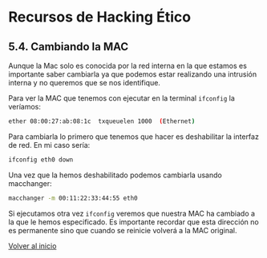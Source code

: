 # Recursos de Hacking Ético

## 5.4. Cambiando la MAC

Aunque la Mac solo es conocida por la red interna en la que estamos es importante saber cambiarla ya que podemos estar realizando una intrusión interna y no queremos que se nos identifique.

Para ver la MAC que tenemos con ejecutar en la terminal `ifconfig` la veríamos:

```sh
ether 08:00:27:ab:08:1c  txqueuelen 1000  (Ethernet)
```

Para cambiarla lo primero que tenemos que hacer es deshabilitar la interfaz de red. En mi caso sería:

```sh
ifconfig eth0 down
```

Una vez que la hemos deshabilitado podemos cambiarla usando macchanger:

```sh
macchanger -m 00:11:22:33:44:55 eth0
```

Si ejecutamos otra vez `ifconfig` veremos que nuestra MAC ha cambiado a la que le hemos especificado.
Es importante recordar que esta dirección no es permanente sino que cuando se reinicie volverá a la MAC original.

[Volver al inicio](./../../README.md)
